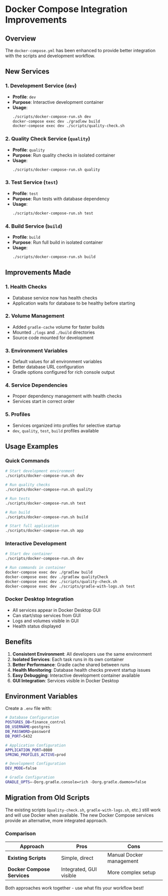 # Docker Compose Integration Improvements

## Overview

The `docker-compose.yml` has been enhanced to provide better integration with the scripts and development workflow.

## New Services

### 1. Development Service (`dev`)
- **Profile**: `dev`
- **Purpose**: Interactive development container
- **Usage**: 
  ```bash
  ./scripts/docker-compose-run.sh dev
  docker-compose exec dev ./gradlew build
  docker-compose exec dev ./scripts/quality-check.sh
  ```

### 2. Quality Check Service (`quality`)
- **Profile**: `quality`
- **Purpose**: Run quality checks in isolated container
- **Usage**:
  ```bash
  ./scripts/docker-compose-run.sh quality
  ```

### 3. Test Service (`test`)
- **Profile**: `test`
- **Purpose**: Run tests with database dependency
- **Usage**:
  ```bash
  ./scripts/docker-compose-run.sh test
  ```

### 4. Build Service (`build`)
- **Profile**: `build`
- **Purpose**: Run full build in isolated container
- **Usage**:
  ```bash
  ./scripts/docker-compose-run.sh build
  ```

## Improvements Made

### 1. **Health Checks**
- Database service now has health checks
- Application waits for database to be healthy before starting

### 2. **Volume Management**
- Added `gradle-cache` volume for faster builds
- Mounted `./logs` and `./build` directories
- Source code mounted for development

### 3. **Environment Variables**
- Default values for all environment variables
- Better database URL configuration
- Gradle options configured for rich console output

### 4. **Service Dependencies**
- Proper dependency management with health checks
- Services start in correct order

### 5. **Profiles**
- Services organized into profiles for selective startup
- `dev`, `quality`, `test`, `build` profiles available

## Usage Examples

### Quick Commands
```bash
# Start development environment
./scripts/docker-compose-run.sh dev

# Run quality checks
./scripts/docker-compose-run.sh quality

# Run tests
./scripts/docker-compose-run.sh test

# Run build
./scripts/docker-compose-run.sh build

# Start full application
./scripts/docker-compose-run.sh app
```

### Interactive Development
```bash
# Start dev container
./scripts/docker-compose-run.sh dev

# Run commands in container
docker-compose exec dev ./gradlew build
docker-compose exec dev ./gradlew qualityCheck
docker-compose exec dev ./scripts/quality-check.sh
docker-compose exec dev ./scripts/gradle-with-logs.sh test
```

### Docker Desktop Integration
- All services appear in Docker Desktop GUI
- Can start/stop services from GUI
- Logs and volumes visible in GUI
- Health status displayed

## Benefits

1. **Consistent Environment**: All developers use the same environment
2. **Isolated Services**: Each task runs in its own container
3. **Better Performance**: Gradle cache shared between runs
4. **Health Monitoring**: Database health checks prevent startup issues
5. **Easy Debugging**: Interactive development container available
6. **GUI Integration**: Services visible in Docker Desktop

## Environment Variables

Create a `.env` file with:
```bash
# Database Configuration
POSTGRES_DB=finance_control
DB_USERNAME=postgres
DB_PASSWORD=password
DB_PORT=5432

# Application Configuration
APPLICATION_PORT=8080
SPRING_PROFILES_ACTIVE=prod

# Development Configuration
DEV_MODE=false

# Gradle Configuration
GRADLE_OPTS=-Dorg.gradle.console=rich -Dorg.gradle.daemon=false
```

## Migration from Old Scripts

The existing scripts (`quality-check.sh`, `gradle-with-logs.sh`, etc.) still work and will use Docker when available. The new Docker Compose services provide an alternative, more integrated approach.

### Comparison

| Approach | Pros | Cons |
|----------|------|------|
| **Existing Scripts** | Simple, direct | Manual Docker management |
| **Docker Compose Services** | Integrated, GUI visible | More complex setup |

Both approaches work together - use what fits your workflow best! 